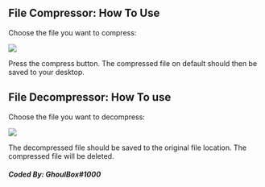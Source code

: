 ## File Compressor: How To Use


Choose the file you want to compress:

![](https://media.discordapp.net/attachments/847994332019556382/861430823802241074/W8yio4fN.png)

Press the compress button. The compressed file on default should then be saved to your desktop.

## File Decompressor: How To use


Choose the file you want to decompress:

![](https://media.discordapp.net/attachments/847994332019556382/861432462093320222/Ec1igwcc.png)

The decompressed file should be saved to the original file location. The compressed file will be deleted.


##### Coded By: GhoulBox#1000
